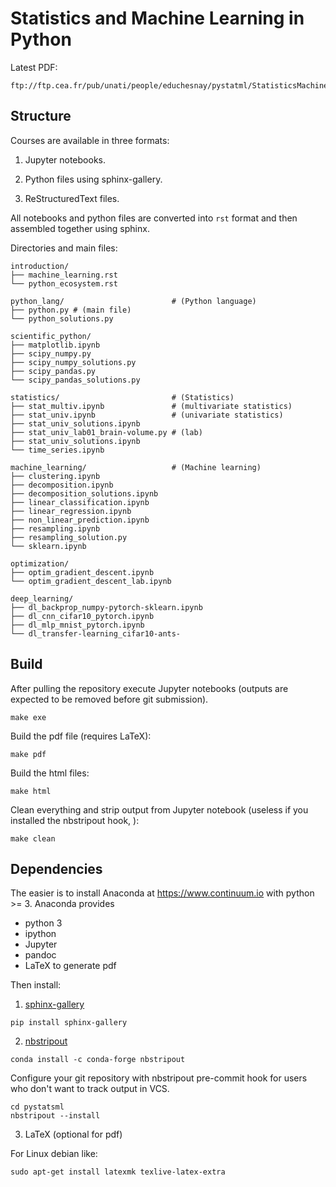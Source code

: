Statistics and Machine Learning in Python
=========================================

Latest PDF:

    ftp://ftp.cea.fr/pub/unati/people/educhesnay/pystatml/StatisticsMachineLearningPythonDraft.pdf

Structure
---------

Courses are available in three formats:

1. Jupyter notebooks.

2. Python files using sphinx-gallery.

3. ReStructuredText files.

All notebooks and python files are converted into `rst` format and then assembled together using sphinx.

Directories and main files:

    introduction/
    ├── machine_learning.rst
    └── python_ecosystem.rst

    python_lang/                        # (Python language)
    ├── python.py # (main file)
    └── python_solutions.py

    scientific_python/
    ├── matplotlib.ipynb
    ├── scipy_numpy.py
    ├── scipy_numpy_solutions.py
    ├── scipy_pandas.py
    └── scipy_pandas_solutions.py

    statistics/                         # (Statistics)
    ├── stat_multiv.ipynb               # (multivariate statistics)
    ├── stat_univ.ipynb                 # (univariate statistics)
    ├── stat_univ_solutions.ipynb
    ├── stat_univ_lab01_brain-volume.py # (lab)
    ├── stat_univ_solutions.ipynb
    └── time_series.ipynb

    machine_learning/                   # (Machine learning)
    ├── clustering.ipynb
    ├── decomposition.ipynb
    ├── decomposition_solutions.ipynb
    ├── linear_classification.ipynb
    ├── linear_regression.ipynb
    ├── non_linear_prediction.ipynb
    ├── resampling.ipynb
    ├── resampling_solution.py
    └── sklearn.ipynb

    optimization/
    ├── optim_gradient_descent.ipynb
    └── optim_gradient_descent_lab.ipynb

    deep_learning/
    ├── dl_backprop_numpy-pytorch-sklearn.ipynb
    ├── dl_cnn_cifar10_pytorch.ipynb
    ├── dl_mlp_mnist_pytorch.ipynb
    └── dl_transfer-learning_cifar10-ants-


Build
-----

After pulling the repository execute Jupyter notebooks (outputs are expected to be removed before git submission).
```
make exe
```

Build the pdf file (requires LaTeX):
```
make pdf
```

Build the html files:
```
make html
```

Clean everything and  strip output from Jupyter notebook (useless if you installed the nbstripout hook, ):
```
make clean
```

Dependencies
------------
The easier is to install Anaconda at https://www.continuum.io with python >= 3. Anaconda provides

- python 3
- ipython
- Jupyter
- pandoc
- LaTeX to generate pdf

Then install:

1. [sphinx-gallery](https://sphinx-gallery.readthedocs.io)

```
pip install sphinx-gallery
```

2. [nbstripout](https://github.com/kynan/nbstripout)

```
conda install -c conda-forge nbstripout
```

Configure your git repository with nbstripout pre-commit hook for users who don't want to track output in VCS.

```
cd pystatsml
nbstripout --install
```
3. LaTeX (optional for pdf)

For Linux debian like:

```
sudo apt-get install latexmk texlive-latex-extra
```

